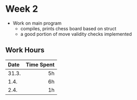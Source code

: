 # Week 2

- Work on main program
    - compiles, prints chess board based on struct
    - a good portion of move validity checks implemented

## Work Hours
| Date  | Time Spent |
| :---- | ---------: |
| 31.3. | 5h         |
|  1.4. | 6h         |
|  2.4. | 1h         |
